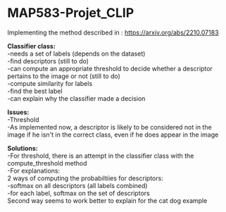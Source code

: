 # MAP583-Projet_CLIP  
Implementing the method described in : https://arxiv.org/abs/2210.07183    

**Classifier class:**  
-needs a set of labels (depends on the dataset)  
-find descriptors (still to do)  
-can compute an appropriate threshold to decide whether a descriptor pertains to the image or not (still to do)  
-compute similarity for labels  
-find the best label  
-can explain why the classifier made a decision  


**Issues:**    
-Threshold  
-As implemented now, a descriptor is likely to be considered not in the image if he isn't in the correct class, even if he does appear in the image  


**Solutions:**  
-For threshold, there is an attempt in the classifier class with the compute_threshold method   
-For explanations:  
	2 ways of computing the probabiltiies for descriptors:  
	-softmax on all descriptors (all labels combined)  
	-for each label, softmax on the set of descriptors  
	Second way seems to work better to explain for the cat dog example  